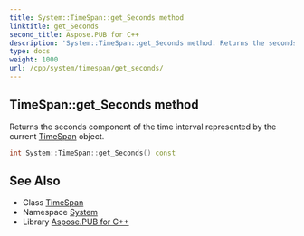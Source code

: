 ```yaml
---
title: System::TimeSpan::get_Seconds method
linktitle: get_Seconds
second_title: Aspose.PUB for C++
description: 'System::TimeSpan::get_Seconds method. Returns the seconds component of the time interval represented by the current TimeSpan object in C++.'
type: docs
weight: 1000
url: /cpp/system/timespan/get_seconds/
---
```

## TimeSpan::get_Seconds method


Returns the seconds component of the time interval represented by the current [TimeSpan](../) object.

```cpp
int System::TimeSpan::get_Seconds() const
```

## See Also

* Class [TimeSpan](../)
* Namespace [System](../../)
* Library [Aspose.PUB for C++](../../../)
